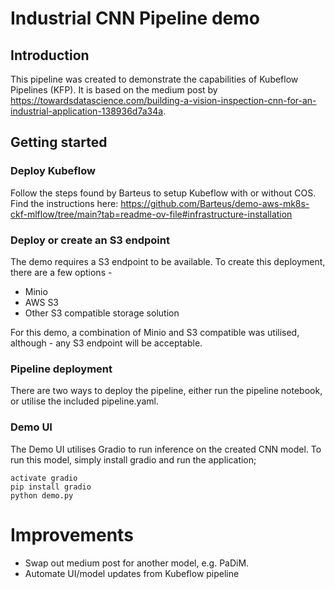 # Industrial CNN Pipeline demo


## Introduction 

This pipeline was created to demonstrate the capabilities of Kubeflow Pipelines (KFP). It is based on the medium post by https://towardsdatascience.com/building-a-vision-inspection-cnn-for-an-industrial-application-138936d7a34a.


## Getting started


### Deploy Kubeflow
Follow the steps found by Barteus to setup Kubeflow with or without COS. Find the instructions here: https://github.com/Barteus/demo-aws-mk8s-ckf-mlflow/tree/main?tab=readme-ov-file#infrastructure-installation

### Deploy or create an S3 endpoint

The demo requires a S3 endpoint to be available. To create this deployment, there are a few options - 

- Minio
- AWS S3
- Other S3 compatible storage solution

For this demo, a combination of Minio and S3 compatible was utilised, although - any S3 endpoint will be acceptable.

### Pipeline deployment


There are two ways to deploy the pipeline, either run the pipeline notebook, or utilise the included pipeline.yaml.


### Demo UI

The Demo UI utilises Gradio to run inference on the created CNN model. To run this model, simply install gradio and run the application;

```
activate gradio
pip install gradio
python demo.py
```


# Improvements

- Swap out medium post for another model, e.g. PaDiM.
- Automate UI/model updates from Kubeflow pipeline

